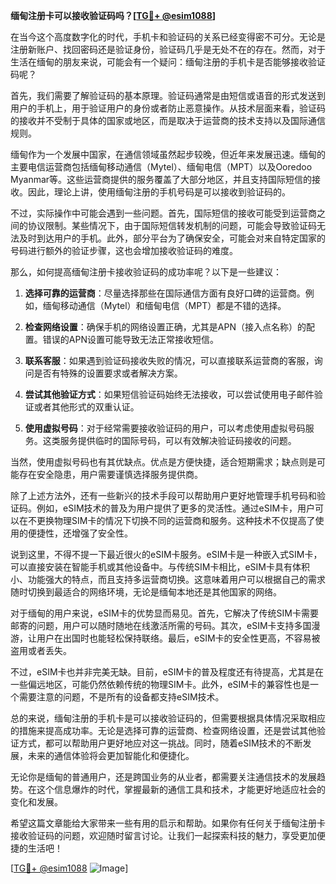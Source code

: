 **缅甸注册卡可以接收验证码吗？[[TG💪+ @esim1088](https://t.me/s/esim1088)]**

在当今这个高度数字化的时代，手机卡和验证码的关系已经变得密不可分。无论是注册新账户、找回密码还是验证身份，验证码几乎是无处不在的存在。然而，对于生活在缅甸的朋友来说，可能会有一个疑问：缅甸注册的手机卡是否能够接收验证码呢？

首先，我们需要了解验证码的基本原理。验证码通常是由短信或语音的形式发送到用户的手机上，用于验证用户的身份或者防止恶意操作。从技术层面来看，验证码的接收并不受制于具体的国家或地区，而是取决于运营商的技术支持以及国际通信规则。

缅甸作为一个发展中国家，在通信领域虽然起步较晚，但近年来发展迅速。缅甸的主要电信运营商包括缅甸移动通信（Mytel）、缅甸电信（MPT）以及Ooredoo Myanmar等。这些运营商提供的服务覆盖了大部分地区，并且支持国际短信的接收。因此，理论上讲，使用缅甸注册的手机号码是可以接收到验证码的。

不过，实际操作中可能会遇到一些问题。首先，国际短信的接收可能受到运营商之间的协议限制。某些情况下，由于国际短信转发机制的问题，可能会导致验证码无法及时到达用户的手机。此外，部分平台为了确保安全，可能会对来自特定国家的号码进行额外的验证步骤，这也会增加接收验证码的难度。

那么，如何提高缅甸注册卡接收验证码的成功率呢？以下是一些建议：

1. **选择可靠的运营商**：尽量选择那些在国际通信方面有良好口碑的运营商。例如，缅甸移动通信（Mytel）和缅甸电信（MPT）都是不错的选择。
   
2. **检查网络设置**：确保手机的网络设置正确，尤其是APN（接入点名称）的配置。错误的APN设置可能导致无法正常接收短信。

3. **联系客服**：如果遇到验证码接收失败的情况，可以直接联系运营商的客服，询问是否有特殊的设置要求或者解决方案。

4. **尝试其他验证方式**：如果短信验证码始终无法接收，可以尝试使用电子邮件验证或者其他形式的双重认证。

5. **使用虚拟号码**：对于经常需要接收验证码的用户，可以考虑使用虚拟号码服务。这类服务提供临时的国际号码，可以有效解决验证码接收的问题。

当然，使用虚拟号码也有其优缺点。优点是方便快捷，适合短期需求；缺点则是可能存在安全隐患，用户需要谨慎选择服务提供商。

除了上述方法外，还有一些新兴的技术手段可以帮助用户更好地管理手机号码和验证码。例如，eSIM技术的普及为用户提供了更多的灵活性。通过eSIM卡，用户可以在不更换物理SIM卡的情况下切换不同的运营商和服务。这种技术不仅提高了使用的便捷性，还增强了安全性。

说到这里，不得不提一下最近很火的eSIM卡服务。eSIM卡是一种嵌入式SIM卡，可以直接安装在智能手机或其他设备中。与传统SIM卡相比，eSIM卡具有体积小、功能强大的特点，而且支持多运营商切换。这意味着用户可以根据自己的需求随时切换到最适合的网络环境，无论是缅甸本地还是其他国家的网络。

对于缅甸的用户来说，eSIM卡的优势显而易见。首先，它解决了传统SIM卡需要邮寄的问题，用户可以随时随地在线激活所需的号码。其次，eSIM卡支持多国漫游，让用户在出国时也能轻松保持联络。最后，eSIM卡的安全性更高，不容易被盗用或者丢失。

不过，eSIM卡也并非完美无缺。目前，eSIM卡的普及程度还有待提高，尤其是在一些偏远地区，可能仍然依赖传统的物理SIM卡。此外，eSIM卡的兼容性也是一个需要注意的问题，不是所有的设备都支持eSIM技术。

总的来说，缅甸注册的手机卡是可以接收验证码的，但需要根据具体情况采取相应的措施来提高成功率。无论是选择可靠的运营商、检查网络设置，还是尝试其他验证方式，都可以帮助用户更好地应对这一挑战。同时，随着eSIM技术的不断发展，未来的通信体验将会更加智能化和便捷化。

无论你是缅甸的普通用户，还是跨国业务的从业者，都需要关注通信技术的发展趋势。在这个信息爆炸的时代，掌握最新的通信工具和技术，才能更好地适应社会的变化和发展。

希望这篇文章能给大家带来一些有用的启示和帮助。如果你有任何关于缅甸注册卡接收验证码的问题，欢迎随时留言讨论。让我们一起探索科技的魅力，享受更加便捷的生活吧！

[[TG💪+ @esim1088](https://t.me/s/esim1088) ![Image](https://i.postimg.cc/4NQfJmqS/Snipaste-2025-05-13-00-14-12.png)]